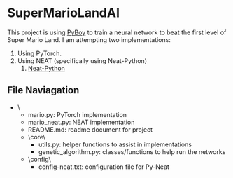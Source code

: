 # SuperMarioLandAI

This project is using [PyBoy](https://github.com/Baekalfen/PyBoy) to train a neural network to beat the first level of Super Mario Land. I am attempting two implementations:

1. Using PyTorch.
2. Using NEAT (specifically using Neat-Python)
    1. [Neat-Python](https://neat-python.readthedocs.io/en/latest/)

## File Naviagation

- \
    - mario.py: PyTorch implementation
    - mario_neat.py: NEAT implementation
    - README.md: readme document for project
    - \core\
        - utils.py: helper functions to assist in implementations
        - genetic_algorithm.py: classes/functions to help run the networks
    - \config\
        - config-neat.txt: configuration file for Py-Neat
